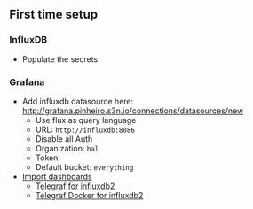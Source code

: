 ## First time setup
### InfluxDB
* Populate the secrets
### Grafana
* Add influxdb datasource here: http://grafana.pinheiro.s3n.io/connections/datasources/new
    * Use flux as query language
    * URL: `http://influxdb:8086`
    * Disable all Auth
    * Organization: `hal`
    * Token: <from-influxdb-secrets>
    * Default bucket: `everything`
* [Import dashboards](http://grafana.marati.s3n.io/dashboard/import)
    * [Telegraf for influxdb2](https://grafana.com/grafana/dashboards/15650-telegraf-influxdb-2-0-flux/)
    * [Telegraf Docker for influxdb2](https://grafana.com/grafana/dashboards/17020-docker-dashboard/)
